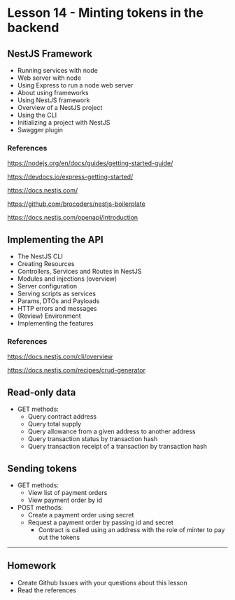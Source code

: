 # Lesson 14 - Minting tokens in the backend

## NestJS Framework

* Running services with node
* Web server with node
* Using Express to run a node web server
* About using frameworks
* Using NestJS framework
* Overview of a NestJS project
* Using the CLI
* Initializing a project with NestJS
* Swagger plugin

### References
<https://nodejs.org/en/docs/guides/getting-started-guide/>

<https://devdocs.io/express-getting-started/>

<https://docs.nestjs.com/>

<https://github.com/brocoders/nestjs-boilerplate>

<https://docs.nestjs.com/openapi/introduction>

## Implementing the API

* The NestJS CLI
* Creating Resources
* Controllers, Services and Routes in NestJS
* Modules and injections (overview)
* Server configuration
* Serving scripts as services
* Params, DTOs and Payloads
* HTTP errors and messages
* (Review) Environment
* Implementing the features

### References
<https://docs.nestjs.com/cli/overview>

<https://docs.nestjs.com/recipes/crud-generator>

## Read-only data

* GET methods:
  * Query contract address
  * Query total supply
  * Query allowance from a given address to another address
  * Query transaction status by transaction hash
  * Query transaction receipt of a transaction by transaction hash

## Sending tokens

* GET methods:
  * View list of payment orders
  * View payment order by id
* POST methods:
  * Create a payment order using secret
  * Request a payment order by passing id and secret
    * Contract is called using an address with the role of minter to pay out the tokens

---

## Homework

* Create Github Issues with your questions about this lesson
* Read the references